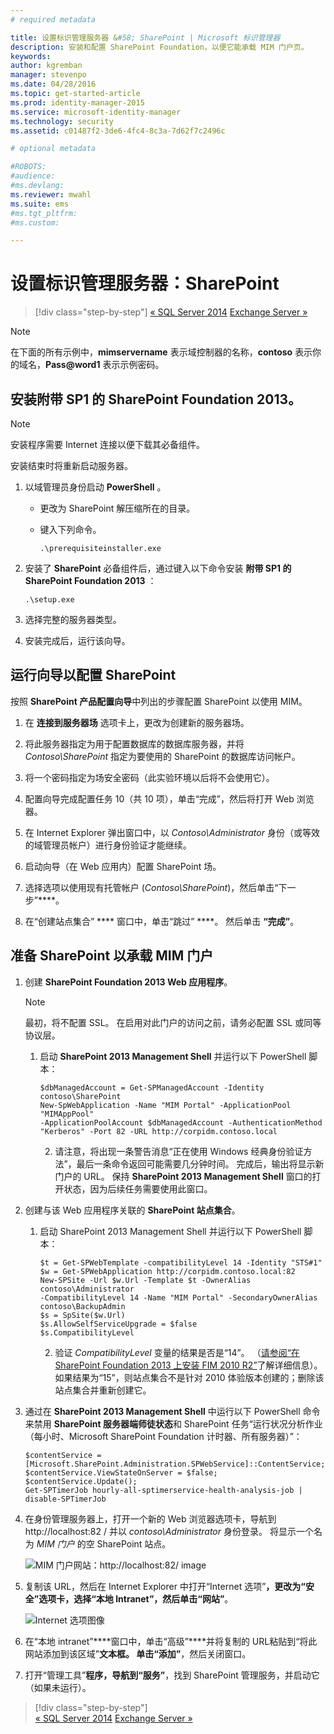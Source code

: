 ```yaml
---
# required metadata

title: 设置标识管理服务器 &#58; SharePoint | Microsoft 标识管理器
description: 安装和配置 SharePoint Foundation，以便它能承载 MIM 门户页。 
keywords:
author: kgremban
manager: stevenpo
ms.date: 04/28/2016
ms.topic: get-started-article
ms.prod: identity-manager-2015
ms.service: microsoft-identity-manager
ms.technology: security
ms.assetid: c01487f2-3de6-4fc4-8c3a-7d62f7c2496c

# optional metadata

#ROBOTS:
#audience:
#ms.devlang:
ms.reviewer: mwahl
ms.suite: ems
#ms.tgt_pltfrm:
#ms.custom:

---
```


# 设置标识管理服务器：SharePoint

>[!div class="step-by-step"]
[« SQL Server 2014](prepare-server-sql2014.md)
[Exchange Server »](prepare-server-exchange.md)

> [!NOTE]
> 在下面的所有示例中，**mimservername** 表示域控制器的名称，**contoso** 表示你的域名，**Pass@word1** 表示示例密码。


## 安装**附带 SP1 的 SharePoint Foundation 2013**。

> [!NOTE]
> 安装程序需要 Internet 连接以便下载其必备组件。

安装结束时将重新启动服务器。

1.  以域管理员身份启动 **PowerShell** 。

    -   更改为 SharePoint 解压缩所在的目录。

    -   键入下列命令。

        ```
        .\prerequisiteinstaller.exe
        ```

2.  安装了 **SharePoint** 必备组件后，通过键入以下命令安装 **附带 SP1 的 SharePoint Foundation 2013** ：

    ```
    .\setup.exe
    ```

3.  选择完整的服务器类型。

4.  安装完成后，运行该向导。

## 运行向导以配置 SharePoint

按照 **SharePoint 产品配置向导**中列出的步骤配置 SharePoint 以使用 MIM。

1. 在 **连接到服务器场** 选项卡上，更改为创建新的服务器场。

2. 将此服务器指定为用于配置数据库的数据库服务器，并将 *Contoso\SharePoint* 指定为要使用的 SharePoint 的数据库访问帐户。

3. 将一个密码指定为场安全密码（此实验环境以后将不会使用它）。

4. 配置向导完成配置任务 10（共 10 项），单击“完成”，然后将打开 Web 浏览器。

5. 在 Internet Explorer 弹出窗口中，以 *Contoso\Administrator* 身份（或等效的域管理员帐户）进行身份验证才能继续。

6. 启动向导（在 Web 应用内）配置 SharePoint 场。

7. 选择选项以使用现有托管帐户 (*Contoso\SharePoint*)，然后单击“下一步”****。

8. 在“创建站点集合” **** 窗口中，单击“跳过” ****。  然后单击 **“完成”**。

## 准备 SharePoint 以承载 MIM 门户

1. 创建 **SharePoint Foundation 2013 Web 应用程序**。

    > [!NOTE]
    > 最初，将不配置 SSL。 在启用对此门户的访问之前，请务必配置 SSL 或同等协议层。

    1. 启动  **SharePoint 2013 Management Shell** 并运行以下 PowerShell 脚本：

        ```
        $dbManagedAccount = Get-SPManagedAccount -Identity contoso\SharePoint
        New-SpWebApplication -Name "MIM Portal" -ApplicationPool "MIMAppPool"
        -ApplicationPoolAccount $dbManagedAccount -AuthenticationMethod "Kerberos" -Port 82 -URL http://corpidm.contoso.local
        ```

        2. 请注意，将出现一条警告消息“正在使用 Windows 经典身份验证方法”，最后一条命令返回可能需要几分钟时间。  完成后，输出将显示新门户的 URL。  保持 **SharePoint 2013 Management Shell** 窗口的打开状态，因为后续任务需要使用此窗口。

2. 创建与该 Web 应用程序关联的 **SharePoint 站点集合**。

    1. 启动 SharePoint 2013 Management Shell 并运行以下 PowerShell 脚本：

        ```
        $t = Get-SPWebTemplate -compatibilityLevel 14 -Identity "STS#1"
        $w = Get-SPWebApplication http://corpidm.contoso.local:82
        New-SPSite -Url $w.Url -Template $t -OwnerAlias contoso\Administrator
        -CompatibilityLevel 14 -Name "MIM Portal" -SecondaryOwnerAlias contoso\BackupAdmin
        $s = SpSite($w.Url)
        $s.AllowSelfServiceUpgrade = $false
        $s.CompatibilityLevel
        ```

        2. 验证 *CompatibilityLevel* 变量的结果是否是“14”。  （[请参阅“在 SharePoint Foundation 2013 上安装 FIM 2010 R2”](http://technet.microsoft.com/library/jj863242.aspx)了解详细信息）。 如果结果为“15”，则站点集合不是针对 2010 体验版本创建的；删除该站点集合并重新创建它。

3. 通过在 **SharePoint 2013 Management Shell** 中运行以下 PowerShell 命令来禁用 **SharePoint 服务器端师徒状态**和 SharePoint 任务“运行状况分析作业（每小时、Microsoft SharePoint Foundation 计时器、所有服务器）”：

    ```
    $contentService = [Microsoft.SharePoint.Administration.SPWebService]::ContentService;
    $contentService.ViewStateOnServer = $false;
    $contentService.Update();
    Get-SPTimerJob hourly-all-sptimerservice-health-analysis-job | disable-SPTimerJob
    ```

4. 在身份管理服务器上，打开一个新的 Web 浏览器选项卡，导航到 http://localhost:82 / 并以 *contoso\Administrator* 身份登录。  将显示一个名为 *MIM 门户* 的空 SharePoint 站点。

    ![MIM 门户网站：http://localhost:82/ image](media/MIM-DeploySP1.png)

5. 复制该 URL，然后在 Internet Explorer 中打开“Internet 选项”****，更改为“安全”****选项卡，选择“本地 Intranet”****，然后单击“网站”****。

    ![Internet 选项图像](media/MIM-DeploySP2.png)

6. 在“本地 intranet”****窗口中，单击“高级”****并将复制的 URL粘贴到“将此网站添加到该区域”****文本框。 单击“添加”****，然后关闭窗口。

7. 打开“管理工具”****程序，导航到“服务”****，找到 SharePoint 管理服务，并启动它（如果未运行）。

>[!div class="step-by-step"]  
[« SQL Server 2014](prepare-server-sql2014.md)
[Exchange Server »](prepare-server-exchange.md)


<!--HONumber=Apr16_HO2-->


